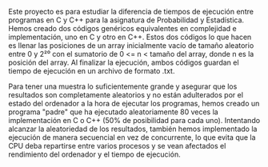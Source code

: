 Este proyecto es para estudiar la diferencia de tiempos de ejecución entre programas en C y C++ para la asignatura de Probabilidad y Estadística. Hemos creado dos códigos genéricos equivalentes en complejidad e implementación, uno en C y otro en C++. Estos dos códigos lo que hacen es llenar las posiciones de un array inicialmente vacío de tamaño aleatorio entre 0 y 2²⁰ con el sumatorio de 0 <= n < tamaño del array, donde n es la posición del array. Al finalizar la ejecución, ambos códigos guardan el tiempo de ejecución en un archivo de formato .txt.

Para tener una muestra lo suficientemente grande y asegurar que los resultados son completamente aleatorios y no están adulterados por el estado del ordenador a la hora de ejecutar los programas, hemos creado un programa "padre" que ha ejecutado aleatoriamente 80 veces la implementación en C o C++ (50% de posibilidad para cada uno). Intentando alcanzar la aleatoriedad de los resultados, también hemos implementado la ejecución de manera secuencial en vez de concurrente, lo que evita que la CPU deba repartirse entre varios procesos y se vean afectados el rendimiento del ordenador y el tiempo de ejecución.
